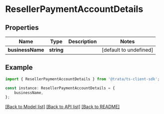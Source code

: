 # ResellerPaymentAccountDetails


## Properties

Name | Type | Description | Notes
------------ | ------------- | ------------- | -------------
**businessName** | **string** |  | [default to undefined]

## Example

```typescript
import { ResellerPaymentAccountDetails } from '@trata/ts-client-sdk';

const instance: ResellerPaymentAccountDetails = {
    businessName,
};
```

[[Back to Model list]](../README.md#documentation-for-models) [[Back to API list]](../README.md#documentation-for-api-endpoints) [[Back to README]](../README.md)
